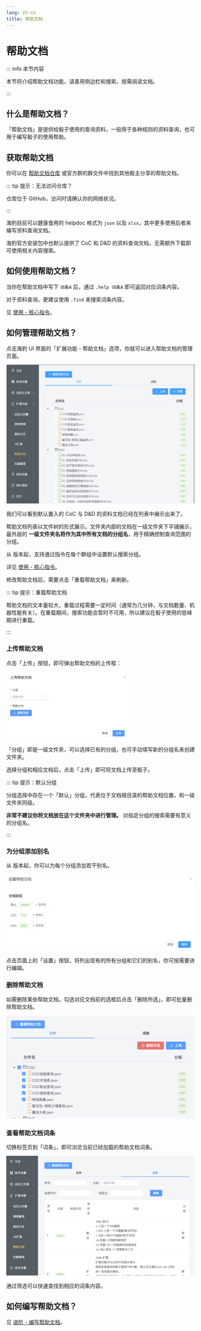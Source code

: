 ```yaml
---
lang: zh-cn
title: 帮助文档
---
```


# 帮助文档

::: info 本节内容

本节将介绍帮助文档功能，请善用侧边栏和搜索，按需阅读文档。

:::

## 什么是帮助文档？

「帮助文档」是提供给骰子使用的查询资料，一般用于各种规则的资料查询，也可用于编写骰子的使用帮助。

## 获取帮助文档

你可以在 [帮助文档仓库](https://github.com/sealdice/helpdoc) 或官方群的群文件中找到其他骰主分享的帮助文档。

::: tip 提示：无法访问仓库？

仓库位于 GitHub，访问时请确认你的网络状况。

:::

海豹目前可以健康食用的 helpdoc 格式为 `json` 以及 `xlsx`，其中更多使用后者来编写资料查询文档。

海豹官方安装包中也默认提供了 CoC 和 D&D 的资料查询文档，无需额外下载即可使用相关内容搜索。

## 如何使用帮助文档？

当你在帮助文档中写下 `词条A` 后，通过 `.help 词条A` 即可返回对应词条内容。

对于资料查询，更建议使用 `.find` 来搜索词条内容。

见 [使用 - 核心指令](../use/core.md#find查询-查询指令)。

## 如何管理帮助文档？

点击海豹 UI 界面的「扩展功能 - 帮助文档」选项，你就可以进入帮助文档的管理页面。

![帮助文档管理](./images/helpdoc-ui.png)

我们可以看到默认置入的 CoC 与 D&D 的资料文档已经在列表中展示出来了。

帮助文档列表以文件树的形式展示。文件夹内部的文档在一级文件夹下平铺展示，最外层的 **一级文件夹名将作为其中所有文档的分组名**，用于精确控制查询范围的分组。

从 <Badge type="tip" text="v1.4.2" /> 版本起，支持通过指令在每个群组中设置默认搜索分组。

详见 [使用 - 核心指令](../use/core.md#find-词条查询指令)。

修改帮助文档后，需要点击「重载帮助文档」来刷新。

::: tip 提示：重载帮助文档

帮助文档的文本量较大，重载过程需要一定时间（通常为几分钟，与文档数量、机器性能有关）。在重载期间，搜索功能会暂时不可用，所以建议在骰子使用的低峰期进行重载。

:::

### 上传帮助文档

点击「上传」按钮，即可弹出帮助文档的上传框：

<img src="./images/helpdoc-upload.png" alt="帮助文档的上传" width="65%">

「分组」即是一级文件夹，可以选择已有的分组，也可手动填写新的分组名来创建文件夹。

选择分组和相应文档后，点击「上传」即可将文档上传至骰子。

::: tip 提示：默认分组

分组选择中存在一个「默认」分组，代表位于文档根目录的帮助文档位置，和一级文件夹同级。

**非常不建议你将文档放在这个文件夹中进行管理。** 对指定分组的搜索需要有意义的分组名。

:::

### 为分组添加别名 <Badge type="tip" text="v1.4.2" />

从 <Badge type="tip" text="v1.4.2"/> 版本起，你可以为每个分组添加若干别名。

![帮助文档分组别名](./images/helpdoc-edit-group.png)

点击页面上的「设置」按钮，将列出现有的所有分组和它们的别名，你可按需要进行编辑。

### 删除帮助文档

如需删除某些帮助文档，勾选对应文档前的选框后点击「删除所选」，即可批量删除帮助文档。

![尝试删除帮助文档](./images/helpdoc-delete.png)

### 查看帮助文档词条

切换标签页到「词条」，即可浏览当前已经加载的帮助文档词条。

![帮助文档词条](./images/helpdoc-itemlist.png)

通过筛选可以快速查找到相应的词条内容。

## 如何编写帮助文档？

见 [进阶 - 编写帮助文档](../advanced/edit_helpdoc.md)。
